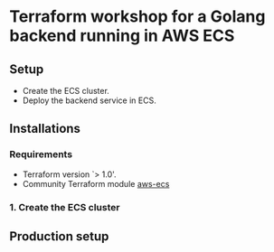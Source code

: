 # Terraform workshop for a Golang backend running in AWS ECS

## Setup

- Create the ECS cluster.
- Deploy the backend service in ECS.

## Installations

### Requirements

- Terraform version `> 1.0'.
- Community Terraform module [aws-ecs](https://registry.terraform.io/modules/terraform-aws-modules/ecs/aws/latest)

### 1. Create the ECS cluster

## Production setup
